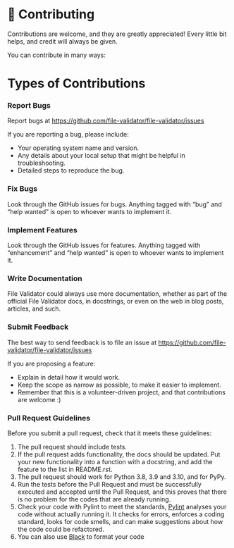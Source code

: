 
# 💙 Contributing


Contributions are welcome, and they are greatly appreciated! Every little bit helps, and credit will always be given.

You can contribute in many ways:
# Types of Contributions
### Report Bugs

Report bugs at https://github.com/file-validator/file-validator/issues

If you are reporting a bug, please include:

* Your operating system name and version.
* Any details about your local setup that might be helpful in troubleshooting.
* Detailed steps to reproduce the bug.

### Fix Bugs

Look through the GitHub issues for bugs. Anything tagged with “bug” and “help wanted” is open to whoever wants to implement it.

### Implement Features

Look through the GitHub issues for features. Anything tagged with “enhancement” and “help wanted” is open to whoever wants to implement it.

### Write Documentation

File Validator could always use more documentation, whether as part of the official File Validator docs, in docstrings, or even on the web in blog posts, articles, and such.

### Submit Feedback

The best way to send feedback is to file an issue at https://github.com/file-validator/file-validator/issues

If you are proposing a feature:

* Explain in detail how it would work.
* Keep the scope as narrow as possible, to make it easier to implement.
* Remember that this is a volunteer-driven project, and that contributions are welcome :)

### Pull Request Guidelines

Before you submit a pull request, check that it meets these guidelines:

1. The pull request should include tests.
2. If the pull request adds functionality, the docs should be updated. Put your new functionality into a function with a docstring, and add the feature to the list in README.rst.
3. The pull request should work for Python 3.8, 3.9 and 3.10, and for PyPy.
4. Run the tests before the Pull Request and must be successfully executed and accepted until the Pull Request, and this proves that there is no problem for the codes that are already running.
5. Check your code with Pylint to meet the standards, [Pylint](https://pylint.readthedocs.io/en/latest/) analyses your code without actually running it. It checks for errors, enforces a coding standard, looks for code smells, and can make suggestions about how the code could be refactored.
6. You can also use [Black](https://github.com/psf/black) to format your code
